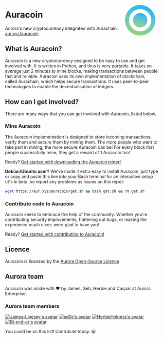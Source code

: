 [<img src="docs/logo.png" height="100" align="right" style="float: right; margin: 10px;">](https://aur.xyz/auracoin)

# Auracoin
Aurora's new cryptocurrency integrated with Aurachain. [aur.xyz/auracoin](https://aur.xyz/auracoin)

## What is Auracoin?
Auracoin is a new cryptocurrency designed to be easy to use and get involved
with. It is written in Python, and thus is very portable. It takes on average
just 2 minutes to mine blocks, making transactions between people fast and
reliable. Auracoin uses its own implementation of blockchain, called Aurachain,
which helps secure transactions. It uses peer-to-peer technologies to enable the
decentralisation of ledgers.

## How can I get involved?
There are many ways that you can get involved with Auracoin, listed below.

### Mine Auracoin
The Auracoin implementation is designed to store incoming transactions, verify
them and secure them by mining them. The more people who want to take part in
mining, the more secure Auracoin can be! For every block that people
successfully mine, they get a reward of 1 Auracoin too!

Ready? [Get started with downloading the Auracoin miner!](docs/download.md)

**Debian/Ubuntu user?** We've made it extra easy to install Auracoin, just type or
copy and paste this line into your Bash terminal for an interactive setup (it's in
beta, so report any problems as issues on this repo):

```bash
wget https://aur.xyz/auracoin/get.sh && bash get.sh && rm get.sh
```

### Contribute code to Auracoin
Auracoin seeks to embrace the help of the community. Whether you're contributing
security improvements, flattening out bugs, or making the experience much nicer;
were glad to have you!

Ready? [Get started with contributing to Auracoin!](docs/contribute.md)

## Licence
Auracoin is licensed by the [Aurora Open-Source Licence](LICENCE.md).

## Aurora team
Auracoin was made with ❤ by James, Seb, Herbie and Caspar at Aurora Enterprise.

### Aurora team members
[![James-Livesey's avatar](https://avatars1.githubusercontent.com/u/42580341?s=64&v=4)](https://github.com/James-Livesey)
[![sd0e's avatar](https://avatars0.githubusercontent.com/u/39373619?s=64&v=4)](https://github.com/sd0e)
[<img src="https://avatars2.githubusercontent.com/u/48385702?s=64&v=4" height="64" alt="HerbieHolness's avatar" />](https://github.com/HerbieHolness)
[![Bl-end-er's avatar](https://avatars1.githubusercontent.com/u/44194866?s=64&v=4)](https://github.com/Bl-end-er)

You could be on this list! Contribute today. 😀
